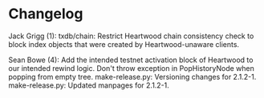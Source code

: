 Changelog
=========

Jack Grigg (1):
      txdb/chain: Restrict Heartwood chain consistency check to block index objects that were created by Heartwood-unaware clients.

Sean Bowe (4):
      Add the intended testnet activation block of Heartwood to our intended rewind logic.
      Don't throw exception in PopHistoryNode when popping from empty tree.
      make-release.py: Versioning changes for 2.1.2-1.
      make-release.py: Updated manpages for 2.1.2-1.

